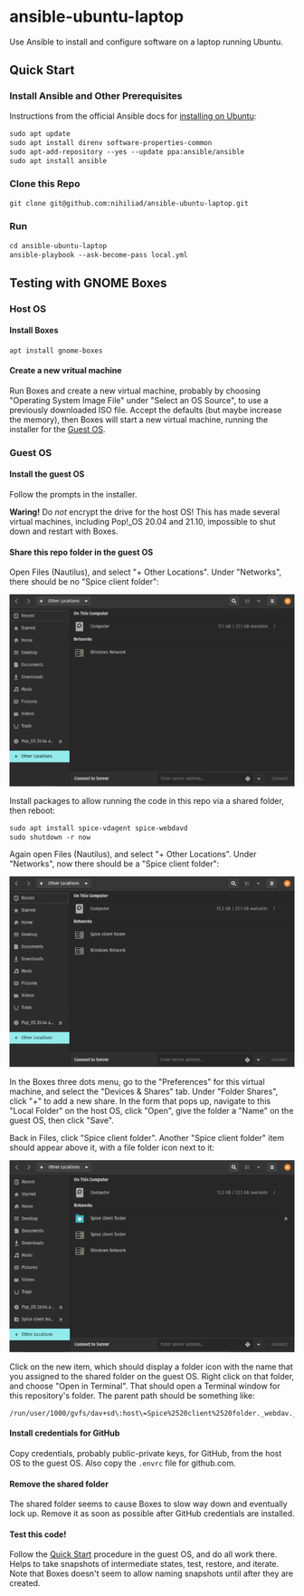 # ansible-ubuntu-laptop

Use Ansible to install and configure software on a laptop running Ubuntu.

## Quick Start

### Install Ansible and Other Prerequisites

Instructions from the official Ansible docs for
[installing on Ubuntu](https://docs.ansible.com/ansible/latest/installation_guide/intro_installation.html#installing-ansible-on-ubuntu):

```
sudo apt update
sudo apt install direnv software-properties-common
sudo apt-add-repository --yes --update ppa:ansible/ansible
sudo apt install ansible
```

### Clone this Repo

```
git clone git@github.com:nihiliad/ansible-ubuntu-laptop.git
```

### Run

```
cd ansible-ubuntu-laptop
ansible-playbook --ask-become-pass local.yml
```

## Testing with GNOME Boxes

### Host OS

#### Install Boxes

```
apt install gnome-boxes
```

#### Create a new vritual machine

Run Boxes and create a new virtual machine, probably by choosing "Operating System Image
File" under "Select an OS Source", to use a previously downloaded ISO file. Accept the
defaults (but maybe increase the memory), then Boxes will start a new virtual machine,
running the installer for the [Guest OS](#guest-os).

### Guest OS

#### Install the guest OS

Follow the prompts in the installer.

**Waring!** Do _not_ encrypt the drive for the host OS! This has made several virtual
machines, including Pop!\_OS 20.04 and 21.10, impossible to shut down and restart with Boxes.

#### Share this repo folder in the guest OS

Open Files (Nautilus), and select "+ Other Locations". Under "Networks", there should be
no "Spice client folder":

![Files (Nautilus) before folder sharing](files-before-spice.png) 

Install packages to allow running the code in this repo via a shared folder, then reboot:

```
sudo apt install spice-vdagent spice-webdavd
sudo shutdown -r now
```

Again open Files (Nautilus), and select "+ Other Locations". Under "Networks", now there
should be a "Spice client folder":

![Files (Nautilus) after installing SPICE tools](files-after-spice.png) 

In the Boxes three dots menu, go to the "Preferences" for this virtual machine, and select the
"Devices & Shares" tab. Under "Folder Shares", click "+" to add a new share. In the form
that pops up, navigate to this "Local Folder" on the host OS, click "Open", give the
folder a "Name" on the guest OS, then click "Save". 

Back in Files, click "Spice client folder". Another "Spice client folder" item should
appear above it, with a file folder icon next to it:

![Files (Nautilus) after sharing](files-after-share.png) 

Click on the new item, which should display a folder icon with the name that you assigned
to the shared folder on the guest OS. Right click on that folder, and choose "Open in
Terminal". That should open a Terminal window for this repository's folder. The parent path
should be something like:

```
/run/user/1000/gvfs/dav+sd\:host\=Spice%2520client%2520folder._webdav._tcp.local/
```

#### Install credentials for GitHub

Copy credentials, probably public-private keys, for GitHub, from the host OS to the guest OS. Also copy
the `.envrc` file for github.com.

#### Remove the shared folder

The shared folder seems to cause Boxes to slow way down and eventually lock up. Remove it as
soon as possible after GitHub credentials are installed.

#### Test this code!

Follow the [Quick Start](#quick-start) procedure in the guest OS, and do all work there.
Helps to take snapshots of intermediate states, test, restore, and iterate. Note that Boxes
doesn't seem to allow naming snapshots
until after they are created.
